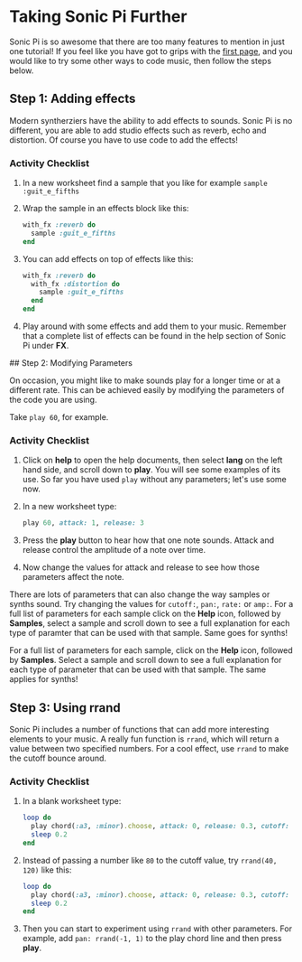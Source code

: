 # Taking Sonic Pi Further

Sonic Pi is so awesome that there are too many features to mention in just one tutorial! If you feel like you have got to grips with the [first page](worksheet.md), and you would like to try some other ways to code music, then follow the steps below.

## Step 1: Adding effects

Modern syntherziers have the ability to add effects to sounds. Sonic Pi is no different, you are able to add studio effects such as reverb, echo and distortion. Of course you have to use code to add the effects!

### Activity Checklist

1. In a new worksheet find a sample that you like for example `sample :guit_e_fifths`
1. Wrap the sample in an effects block like this:
    
    ```ruby
    with_fx :reverb do
      sample :guit_e_fifths
    end
    ```
1. You can add effects on top of effects like this:

    ```ruby
    with_fx :reverb do
      with_fx :distortion do
        sample :guit_e_fifths
      end  
    end
    ```
1. Play around with some effects and add them to your music. Remember that a complete list of effects can be found in the help section of Sonic Pi under **FX**.

## Step 2: Modifying Parameters

On occasion, you might like to make sounds play for a longer time or at a different rate. This can be achieved easily by modifying the parameters of the code you are using.

Take `play 60`, for example.

### Activity Checklist

1. Click on **help** to open the help documents, then select **lang** on the left hand side, and scroll down to **play**. You will see some examples of its use. So far you have used `play` without any parameters; let's use some now.
1. In a new worksheet type:

    ```ruby
    play 60, attack: 1, release: 3
    ```
1. Press the **play** button to hear how that one note sounds. Attack and release control the amplitude of a note over time.
1. Now change the values for attack and release to see how those parameters affect the note.

There are lots of parameters that can also change the way samples or synths sound. Try changing the values for `cutoff:`, `pan:`, `rate:` or `amp:`. For a full list of parameters for each sample click on the **Help** icon, followed by **Samples**, select a sample and scroll down to see a full explanation for each type of paramter that can be used with that sample. Same goes for synths!

For a full list of parameters for each sample, click on the **Help** icon, followed by **Samples**. Select a sample and scroll down to see a full explanation for each type of parameter that can be used with that sample. The same applies for synths!

## Step 3: Using rrand

Sonic Pi includes a number of functions that can add more interesting elements to your music. A really fun function is `rrand`, which will return a value between two specified numbers. For a cool effect, use `rrand` to make the cutoff bounce around.

### Activity Checklist

1. In a blank worksheet type:

    ```ruby
    loop do
      play chord(:a3, :minor).choose, attack: 0, release: 0.3, cutoff: 80
      sleep 0.2
    end
    ```
    
1. Instead of passing  a number like `80` to the cutoff value, try `rrand(40, 120)` like this:

    ```ruby
    loop do
      play chord(:a3, :minor).choose, attack: 0, release: 0.3, cutoff: rrand(40, 120)
      sleep 0.2
    end
    ```
1. Then you can start to experiment using `rrand` with other parameters. For example, add `pan: rrand(-1, 1)` to the play chord line and then press **play**.    

